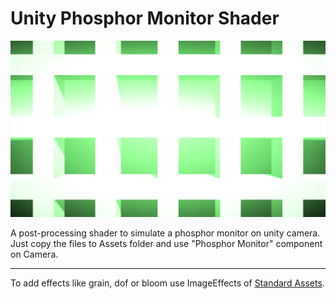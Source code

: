 # Unity Phosphor Monitor Shader


![Printscreen](https://raw.githubusercontent.com/brunurd/unity-phosphor-monitor-shader/master/printscreen.png)


A post-processing shader to simulate a phosphor monitor on unity camera.  
Just copy the files to Assets folder and use "Phosphor Monitor" component on Camera.  


---


To add effects like grain, dof or bloom use ImageEffects of [Standard Assets](https://www.assetstore.unity3d.com/en/#!/content/32351).
